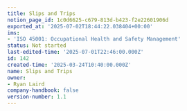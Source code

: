 ```yaml
---
title: Slips and Trips
notion_page_id: 1c0d6625-c679-813d-b423-f2e22601906d
exported_at: '2025-07-02T18:44:22.038404+00:00'
ims:
- 'ISO 45001: Occupational Health and Safety Management'
status: Not started
last-edited-time: '2025-07-01T22:46:00.000Z'
id: 142
created-time: '2025-03-24T10:40:00.000Z'
name: Slips and Trips
owner:
- Ryan Laird
company-handbook: false
version-number: 1.1
---
```


